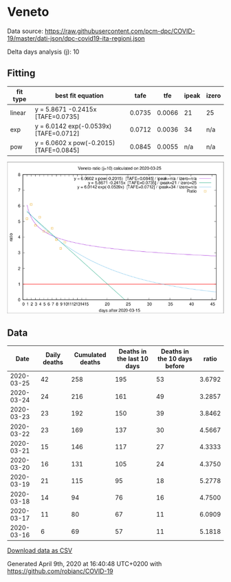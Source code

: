 # Veneto

Data source: https://raw.githubusercontent.com/pcm-dpc/COVID-19/master/dati-json/dpc-covid19-ita-regioni.json

Delta days analysis (j): 10

## Fitting 
|fit type|best fit equation|tafe|tfe|ipeak|izero|
|-------|-----|--------|------|---|---|
|linear|y = 5.8671 -0.2415x  [TAFE=0.0735]|0.0735|0.0066|21|25|
|exp|y = 6.0142 exp(-0.0539x)  [TAFE=0.0712]|0.0712|0.0036|34|n/a|
|pow|y = 6.0602 x pow(-0.2015)  [TAFE=0.0845]|0.0845|0.0055|n/a|n/a|

![Plot](COVID-19_veneto_j10_2020-03-25.png)

## Data
|Date|Daily deaths|Cumulated deaths|Deaths in the last 10 days|Deaths in the 10 days before|ratio|
|----|----------|-----------|-------|--------------------|-----|
|2020-03-25|42|258|195|53|3.6792|
|2020-03-24|24|216|161|49|3.2857|
|2020-03-23|23|192|150|39|3.8462|
|2020-03-22|23|169|137|30|4.5667|
|2020-03-21|15|146|117|27|4.3333|
|2020-03-20|16|131|105|24|4.3750|
|2020-03-19|21|115|95|18|5.2778|
|2020-03-18|14|94|76|16|4.7500|
|2020-03-17|11|80|67|11|6.0909|
|2020-03-16|6|69|57|11|5.1818|

[Download data as CSV](COVID-19_veneto_j10_2020-03-25.csv)

Generated April 9th, 2020 at 16:40:48 UTC+0200 with https://github.com/robianc/COVID-19

